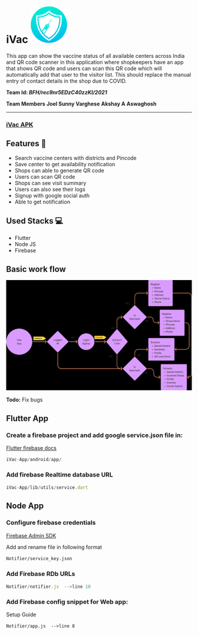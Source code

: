 # iVac  <img src="https://raw.githubusercontent.com/joeljsv/iVac/main/iVac-App/icon.png" width="100" height="100">

This app can show the vaccine status of all available centers across India and  QR code scanner in this application where shopkeepers have an app that shows QR code and users can scan this QR code which will automatically add that user to the visitor list. This should replace the manual entry of contact details in the shop due to COVID.

**Team Id:  *BFH/rec9nr5EDzC40zzKI/2021***

**Team Members**
**Joel Sunny Varghese**
**Akshay A**
**Aswaghosh**

---

### [iVac APK](https://drive.google.com/drive/folders/17L5zwg6oyelfa6iF8doxZJeuWYln9s6f?usp=sharing)

## Features 📲

- Search vaccine centers with districts and Pincode
- Save center to get availability notification
- Shops can able to generate QR code
- Users can scan QR code
- Shops can see visit summary
- Users can also see their logs
- Signup with google social auth
- Able to get notification

## Used Stacks 💻

- Flutter
- Node JS
- Firebase

## Basic work flow

![ivac.png](ivac.png)

**Todo:** Fix bugs

## Flutter App

### Create a firebase project and add google service.json file in:

[Flutter firebase docs](https://firebase.flutter.dev/docs/overview)

```jsx
iVac-App/android/app/
```

### Add firebase Realtime database URL

```jsx
iVac-App/lib/utils/service.dart
```

## Node App

### Configure firebase credentials

[Firebase Admin SDK](https://firebase.google.com/docs/admin/setup/)

Add and rename file in following format

```markdown
Notifier/service_key.json
```

### Add Firebase RDb URLs

```jsx
Notifier/notifier.js  -->line 10
```

### Add Firebase config snippet for Web app:

Setup Guide

```markdown
Notifier/app.js  -->line 8
```
